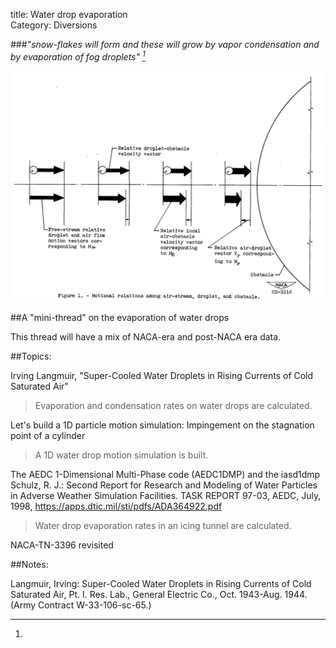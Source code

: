 title: Water drop evaporation  
Category: Diversions  


###_"snow-flakes will form and these will grow by vapor condensation and by evaporation of fog droplets" [^1]_  

![Figure 1. Motional relationships among air-stream, droplet, and obstacle.](images/naca-tn-3024/Figure1.png)  

##A "mini-thread" on the evaporation of water drops  

This thread will have a mix of NACA-era and post-NACA era data. 

##Topics:

<!--
###[Irving Langmuir, "Super-Cooled Water Droplets in Rising Currents of Cold Saturated Air"]({filename}Langmuir Rising Currents.md)  
>Evaporation and condensation rates on water drops are calculated. 
-->
Irving Langmuir, "Super-Cooled Water Droplets in Rising Currents of Cold Saturated Air"  
>Evaporation and condensation rates on water drops are calculated. 

Let's build a 1D particle motion simulation: Impingement on the stagnation point of a cylinder  
>A 1D water drop motion simulation is built. 

The AEDC 1-Dimensional Multi-Phase code (AEDC1DMP) and the iasd1dmp  
Schulz, R. J.: Second Report for Research and Modeling of Water Particles in Adverse Weather Simulation Facilities. TASK REPORT 97-03, AEDC, July, 1998, https://apps.dtic.mil/sti/pdfs/ADA364922.pdf  
>Water drop evaporation rates in an icing tunnel are calculated.

NACA-TN-3396 revisited  

<!--
Effect of humidity on icing tunnel tests  

A more detailed ice detector simulation  
-->

##Notes:

[^1]:
Langmuir, Irving: Super-Cooled Water Droplets in Rising Currents of Cold Saturated Air, Pt. I. Res. Lab., General Electric Co., Oct. 1943-Aug. 1944. (Army Contract W-33-106-sc-65.)  

